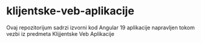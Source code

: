 # klijentske-veb-aplikacije
Ovaj repozitorijum sadrzi izvorni kod Angular 19 aplikacije napravljen tokom vezbi iz predmeta Klijjentske Veb Aplikacije
